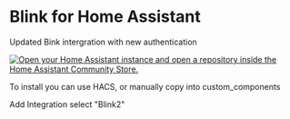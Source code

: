 # Blink for Home Assistant
Updated Bink intergration with new authentication

[![Open your Home Assistant instance and open a repository inside the Home Assistant Community Store.](https://my.home-assistant.io/badges/hacs_repository.svg)](https://my.home-assistant.io/redirect/hacs_repository/?owner=Tim+S&repository=https%3A%2F%2Fgithub.com%2Ftimsayles1%2Fhass-blink-new&category=Integration)

To install you can use HACS, or manually copy into custom_components

Add Integration select "Blink2"
